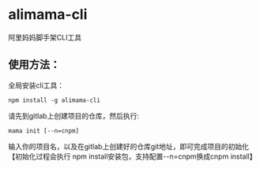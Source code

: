 # alimama-cli
阿里妈妈脚手架CLI工具

## 使用方法：

全局安装cli工具：

    npm install -g alimama-cli

请先到gitlab上创建项目的仓库，然后执行:

    mama init [--n=cnpm]

输入你的项目名，以及在gitlab上创建好的仓库git地址，即可完成项目的初始化
【初始化过程会执行 npm install安装包，支持配置--n=cnpm换成cnpm install】

